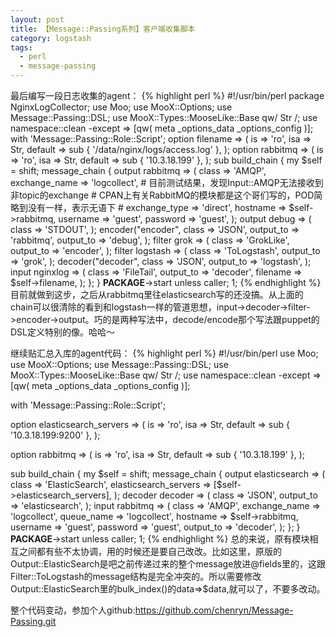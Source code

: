 ```yaml
---
layout: post
title: 【Message::Passing系列】客户端收集脚本
category: logstash
tags:
  - perl
  - message-passing
---
```


最后编写一段日志收集的agent：
{% highlight perl %}
    #!/usr/bin/perl
    package NginxLogCollector;
    use Moo;
    use MooX::Options;
    use Message::Passing::DSL;
    use MooX::Types::MooseLike::Base qw/ Str /;
    use namespace::clean -except => [qw( meta _options_data _options_config )];
    with 'Message::Passing::Role::Script';
    option filename => (
        is => 'ro',
        isa => Str,
        default => sub { '/data/nginx/logs/access.log' },
    );
    option rabbitmq => (
        is => 'ro',
        isa => Str,
        default => sub { '10.3.18.199' },
    );
    sub build_chain {
        my $self = shift;
        message_chain {
            output rabbitmq => (
                class => 'AMQP',
                exchange_name => 'logcollect',
    # 目前测试结果，发现Input::AMQP无法接收到非topic的exchange
    # CPAN上有关RabbitMQ的模块都是这个哥们写的，POD简略到没有一样，表示无语下
    #            exchange_type => 'direct',
                hostname => $self->rabbitmq,
                username => 'guest',
                password => 'guest',
            );
            output debug => (
                class => 'STDOUT',
            );
            encoder("encoder",
                class => 'JSON',
                output_to => 'rabbitmq',
                output_to => 'debug',
            );
            filter grok => (
                class => 'GrokLike',
                output_to => 'encoder',
            );
            filter logstash => (
                class => 'ToLogstash',
                output_to => 'grok',
            );
            decoder("decoder",
                class => 'JSON',
                output_to => 'logstash',
            );
            input nginxlog => (
                class => 'FileTail',
                output_to => 'decoder',
                filename => $self->filename,
           );
        };
    }
    __PACKAGE__->start unless caller;
    1;
{% endhighlight %}
目前就做到这步，之后从rabbitmq里往elasticsearch写的还没搞。从上面的chain可以很清除的看到和logstash一样的管道思想，input->decoder->filter->encoder->output。巧的是两种写法中，decode/encode那个写法跟puppet的DSL定义特别的像。哈哈～

继续贴汇总入库的agent代码：
{% highlight perl %}
#!/usr/bin/perl
use Moo;
use MooX::Options;
use Message::Passing::DSL;
use MooX::Types::MooseLike::Base qw/ Str /;
use namespace::clean -except => [qw( meta _options_data _options_config )];

with 'Message::Passing::Role::Script';

option elasticsearch_servers => (
    is => 'ro',
    isa => Str,
    default => sub { '10.3.18.199:9200' },
);

option rabbitmq => (
    is => 'ro',
    isa => Str,
    default => sub { '10.3.18.199' },
);

sub build_chain {
    my $self = shift;
    message_chain {
        output elasticsearch => (
            class => 'ElasticSearch',
            elasticsearch_servers => [$self->elasticsearch_servers],
        );
        decoder decoder => (
            class => 'JSON',
            output_to => 'elasticsearch',
        );
        input rabbitmq => (
            class => 'AMQP',
            exchange_name => 'logcollect',
            queue_name => 'logcollect',
            hostname => $self->rabbitmq,
            username => 'guest',
            password => 'guest',
            output_to => 'decoder',
        );
    };
}
__PACKAGE__->start unless caller;
1;
{% endhighlight %}
总的来说，原有模块相互之间都有些不太协调，用的时候还是要自己改改。比如这里，原版的Output::ElasticSearch是吧之前传递过来的整个message放进@fields里的，这跟Filter::ToLogstash的message结构是完全冲突的。所以需要修改Output::ElasticSearch里的bulk_index()的data=>$data,就可以了，不要多改动。

整个代码变动，参加个人github:<https://github.com/chenryn/Message-Passing.git>
